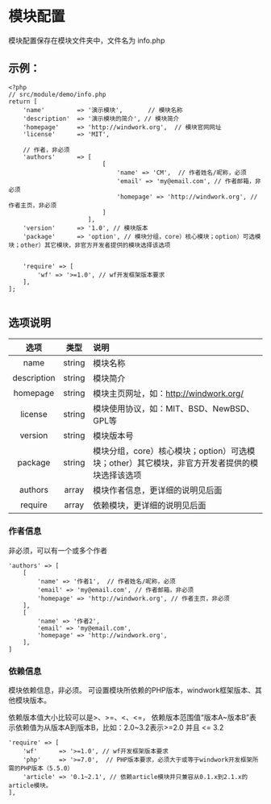 模块配置
=======================
模块配置保存在模块文件夹中，文件名为 info.php

## 示例：
```
<?php
// src/module/demo/info.php
return [
    'name'         => '演示模块',       // 模块名称
	'description'  => '演示模块的简介', // 模块简介
	'homepage'     => 'http://windwork.org',  // 模块官网网址
	'license'      => 'MIT',
	
	// 作者，非必须
	'authors'      => [
						  [
						      'name' => 'CM',  // 作者姓名/昵称，必须
						      'email' => 'my@email.com', // 作者邮箱，非必须
						      'homepage' => 'http://windwork.org', // 作者主页，非必须
						  ]
					  ],
	'version'      => '1.0', // 模块版本
	'package'      => 'option', // 模块分组，core）核心模块；option）可选模块；other）其它模块，非官方开发者提供的模块选择该选项
	
	
	'require' => [
	    'wf' => '>=1.0', // wf开发框架版本要求
	],
];


```

## 选项说明
| 选项 | 类型 | 说明 |
|:----:|:----:|:-----|
|name        |string |模块名称|
|description |string |模块简介|
|homepage    |string |模块主页网址，如：http://windwork.org/|
|license     |string |模块使用协议，如：MIT、BSD、NewBSD、GPL等|
|version     |string |模块版本号|
|package     |string |模块分组，core）核心模块；option）可选模块；other）其它模块，非官方开发者提供的模块选择该选项|
|authors     |array  |模块作者信息，更详细的说明见后面|
|require     |array  |依赖模块，更详细的说明见后面|

### 作者信息
非必须，可以有一个或多个作者
```
'authors' => [
	[
	    'name' => '作者1',  // 作者姓名/昵称，必须
	    'email' => 'my@email.com', // 作者邮箱，非必须
	    'homepage' => 'http://windwork.org', // 作者主页，非必须
	],
	[
	    'name' => '作者2',
	    'email' => 'my@email.com',
	    'homepage' => 'http://windwork.org',
	],
]
```

### 依赖信息
模块依赖信息，非必须。
可设置模块所依赖的PHP版本，windwork框架版本、其他模块版本。

依赖版本值大小比较可以是>、>=、<、<=，
依赖版本范围值“版本A~版本B”表示依赖值为从版本A到版本B，比如：2.0~3.2表示>=2.0 并且 <= 3.2

```
'require' => [
    'wf'      => '>=1.0', // wf开发框架版本要求
	'php'     => '>=7.0',  // PHP版本要求，必须大于或等于windwork开发框架所需的PHP版本（5.5.0）
	'article' => '0.1~2.1', // 依赖article模块并只兼容从0.1.x到2.1.x的article模块。
],
```
